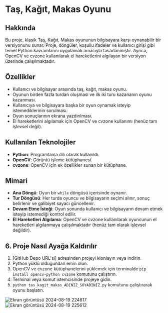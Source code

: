 # Taş, Kağıt, Makas Oyunu

## Hakkında
Bu proje, klasik Taş, Kağıt, Makas oyununun bilgisayara karşı oynanabilir bir versiyonunu sunar. Proje, döngüler, koşullu ifadeler ve kullanıcı girişi gibi temel Python kavramlarını uygulamak amacıyla tasarlanmıştır. Ayrıca, OpenCV ve cvzone kullanılarak el hareketlerini algılayan bir versiyon üzerinde çalışılmaktadır.

## Özellikler
- Kullanıcı ve bilgisayar arasında taş, kağıt, makas oyunu.
- Oyunun birden fazla turdan oluşması ve ilk iki turu kazananın oyunu kazanması.
- Kullanıcıya ve bilgisayara başka bir oyun oynamak isteyip istemediklerinin sorulması.
- Oyun sonuçlarının ekrana yazdırılması.
- El hareketlerini algılamak için OpenCV ve cvzone kullanımı (henüz tam işlevsel değil).

## Kullanılan Teknolojiler
- **Python**: Programlama dili olarak kullanıldı.
- **OpenCV**: Görüntü işleme kütüphanesi.
- **cvzone**: OpenCV için ek özellikler sunan bir kütüphane.

## Mimari
- **Ana Döngü**: Oyun bir `while` döngüsü içerisinde oynanır.
- **Tur Döngüsü**: Her turda oyuncu ve bilgisayarın seçimi alınır, sonuç belirlenir ve galibiyet sayacı güncellenir.
- **Devam Etme İsteği**: Oyun sonunda kullanıcı ve bilgisayarın devam etmek isteyip istemediği kontrol edilir.
- **El Hareketleri Algılama**: OpenCV ve cvzone kullanılarak oyuncunun el hareketleri algılanmaya çalışılmaktadır (henüz tam olarak işlevsel değildir).

## 6. Proje Nasıl Ayağa Kaldırılır
1. [GitHub Depo URL'si] adresinden projeyi klonlayın veya indirin.
2. Python yüklü olduğundan emin olun.
3. OpenCV ve cvzone kütüphanelerini yüklemek için terminalde `pip install opencv-python cvzone` komutunu çalıştırın.
4. Terminal veya komut istemcisinde projeye gidin.
5. `python tas_kagit_makas_ADINIZ_SOYADINIZ.py` komutunu çalıştırarak oyunu başlatın.

![Ekran görüntüsü 2024-08-19 224817](https://github.com/user-attachments/assets/07168fc5-891b-4e14-83e1-62b721349092)
![Ekran görüntüsü 2024-08-19 225612](https://github.com/user-attachments/assets/f385fa27-4bb3-48d8-a372-8bd3cf9f613e)

